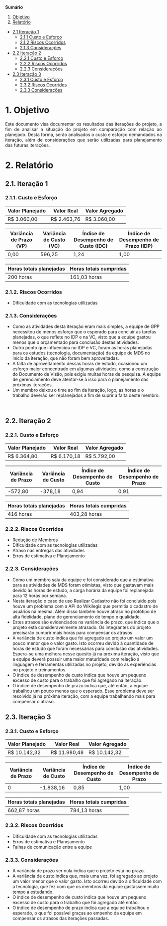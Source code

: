 
**Sumário** 

1.  [Objetivo](#1-objetivo)
2.  [Relatório](#2-relat%C3%B3rio)
   * [2.1 Iteração 1](#21-itera%C3%A7%C3%A3o)
      * [2.1.1 Custo e Esforço](#211-custo-e-esfor%C3%A7o)
      * [2.1.2 Riscos Ocorridos](#212-riscos-ocorridos)
      * [2.1.3 Considerações](#213-considera%C3%A7%C3%B5es)
   * [2.2 Iteração 2](#22-itera%C3%A7%C3%A3o-2)
      * [2.2.1 Custo e Esforço](#221-custo-e-esfor%C3%A7o)
      * [2.2.2 Riscos Ocorridos](#222-riscos-ocorridos)
      * [2.2.3 Considerações](#223-considera%C3%A7%C3%B5es)
   * [2.3 Iteração 3](#23-itera%C3%A7%C3%A3o)
      * [2.3.1 Custo e Esforço](#231-custo-e-esfor%C3%A7o)
      * [2.3.2 Riscos Ocorridos](#232-riscos-ocorridos)
      * [2.3.3 Considerações](#233-considera%C3%A7%C3%B5es)

# 1. Objetivo

<p align="justify">Este documento visa documentar os resultados das iterações do projeto, a fim de analisar a situação do projeto em comparação com relação ao planejado. Desta forma, serão analisados o custo e esforço demandados na iteração, além de considerações que serão utilizadas para planejamento das futuras iterações.</p>

# 2. Relatório

## 2.1. Iteração 1

### 2.1.1. Custo e Esforço

| Valor Planejado | Valor Real  | Valor Agregado |
|-----------------|-------------|----------------|
| R$ 3.060,00     | R$ 2.463,76 | R$ 3.060,00    |

| Variância de Prazo (VP) | Variância de Custo (VC) | Índice de Desempenho de Custo (IDC) | Índice de Desempenho de Prazo (IDP) |
|--------------------|--------------------|-------------------------------|-------------------------------|
|0,00                | 596,25             | 1,24                          |1,00                           |

| Horas totais planejadas | Horas totais cumpridas |
|-------------------------|------------------------|
| 200 horas               | 161,03 horas           |


###  2.1.2. Riscos Ocorridos
- Dificuldade com as tecnologias utilizadas

###  2.1.3. Considerações
- Como as atividades desta iteração eram mais simples, a equipe de GPP necessitou de menos esforço que o esperado para concluir as tarefas planejadas, o que reflete no IDP e na VC, visto que a equipe gastou menos que o orçamentado para conclusão destas atividades.
- Outro ponto que influenciou no IDP e VC, foram as horas planejadas para os estudos (tecnologia, documentação) da equipe de MDS no início da iteração, que não foram bem aproveitadas.
- A falta de aproveitamento dessas horas de estudo, ocasionou um esforço maior concentrado em algumas atividades, como a construção do Documento de Visão, pois exigiu muitas horas de pesquisa. A equipe de gerenciamento deve atentar-se à isso para o planejamento das próximas iterações.
- Um membro deixou o time ao fim da iteração, logo, as horas e o trabalho deverão ser replanejados a fim de suprir a falta deste membro.

<br>

## 2.2. Iteração 2

### 2.2.1. Custo e Esforço

| Valor Planejado | Valor Real  | Valor Agregado |
|-----------------|-------------|----------------|
| R$ 6.364,80     | R$ 6.170,18 | R$ 5.792,00    |

| Variância de Prazo | Variância de Custo | Índice de Desempenho de Custo | Índice de Desempenho de Prazo |
|--------------------|--------------------|-------------------------------|-------------------------------|
| -572,80            | -378,18            | 0,94                          | 0,91                          |

| Horas totais planejadas | Horas totais cumpridas |
|-------------------------|------------------------|
| 416 horas               | 403,28 horas           |


###  2.2.2. Riscos Ocorridos
- Redução de Membros
- Dificuldade com as tecnologias utilizadas
- Atraso nas entregas das atividades
- Erros de estimativa e Planejamento

###  2.2.3. Considerações
- Como um membro saiu da equipe e foi considerado que a estimativa para as atividades de MDS foram otimistas, visto que gastavam mais devido às horas de estudo, a carga horária da equipe foi replanejada para 12 horas por semana.
- Nesta iteração o caso de uso Realizar Cadastro não foi concluído pois houve um problema com a API do Wikilegis que permitia o cadastro de usuários na mesma. Além disso também houve atraso no protótipo de alta fidelidade, plano de gerenciamento de tempo e qualidade.
- Estes atrasos são evidenciados na variância de prazo, que indica que o projeto está consideravelmente atrasado. Os integrantes do projeto precisarão cumprir mais horas para compensar os atrasos. 
- A variância de custo indica que foi agregado ao projeto um valor um pouco menor que o valor gasto. Isto ocorreu devido à quantidade de horas de estudo que foram necessárias para conclusão das atividades. Espera-se uma melhora nesse quesito já na próxima iteração, visto que a equipe deverá possuir uma maior maturidade com relação à linguagem e ferramentas utilizadas no projeto, devido às experiências no projeto e treinamentos.
- O índice de desempenho de custo indica que houve um pequeno excesso de custo para o trabalho que foi agregado na iteração.
- O índice de desempenho de prazo indica que, até então, a equipe trabalhou um pouco menos que o esperado. Esse problema deve ser resolvido já na próxima iteração, com a equipe trabalhando mais para compensar o atraso.

## 2.3. Iteração 3

### 2.3.1. Custo e Esforço

| Valor Planejado | Valor Real  | Valor Agregado |
|-----------------|-------------|----------------|
| R$ 10.142,32    | R$ 11.980,48| R$ 10.142,32   |

| Variância de Prazo | Variância de Custo | Índice de Desempenho de Custo | Índice de Desempenho de Prazo |
|--------------------|--------------------|-------------------------------|-------------------------------|
| 0                  | -1.838,16          | 0,85                          | 1,00                          |

| Horas totais planejadas | Horas totais cumpridas |
|-------------------------|------------------------|
| 662,87 horas            | 784,13 horas           |


###  2.3.2. Riscos Ocorridos

- Dificuldade com as tecnologias utilizadas
- Erros de estimativa e Planejamento
- Falhas de comunicação entre a equipe


###  2.3.3. Considerações

- A variância de prazo ser nula indica que o projeto está no prazo.
- A variância de custo indica que, mais uma vez, foi agregado ao projeto um valor menor que o valor gasto. Isto ocorreu devido à dificuldade com a tecnologia, que fez com que os membros da equipe gastassem muito tempo a estudando.
- O índice de desempenho de custo indica que houve um pequeno excesso de custo para o trabalho que foi agregado até então.
- O índice de desempenho de prazo indica que a equipe trabalhou o esperado, o que foi possível graças ao empenho da equipe em compensar os atrasos das iterações passadas.